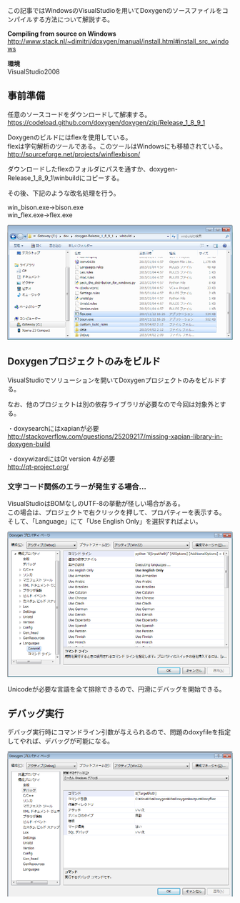 この記事ではWindowsのVisualStudioを用いてDoxygenのソースファイルをコンパイルする方法について解説する。  
  
 **Compiling from source on Windows**   
http://www.stack.nl/~dimitri/doxygen/manual/install.html#install_src_windows  
  
  
 **環境**   
VisualStudio2008  
  
  
## 事前準備  
任意のソースコードをダウンロードして解凍する。  
https://codeload.github.com/doxygen/doxygen/zip/Release_1_8_9_1  
  
Doxygenのビルドにはflexを使用している。  
flexは字句解析のツールである。このツールはWindowsにも移植されている。  
http://sourceforge.net/projects/winflexbison/  
  
ダウンロードしたflexのフォルダにパスを通すか、doxygen-Release_1_8_9_1\winbuildにコピーする。  
  
その後、下記のような改名処理を行う。  
  
win_bison.exe→bison.exe  
win_flex.exe→flex.exe  
  
![doxygen2.png](/image/ff4fa4fd-d663-9822-0f9d-9d575ef32fd3.png)  
  
## Doxygenプロジェクトのみをビルド  
VisualStudioでソリューションを開いてDoxygenプロジェクトのみをビルドする。  
  
なお、他のプロジェクトは別の依存ライブラリが必要なので今回は対象外とする。  
  
・doxysearchにはxapianが必要  
http://stackoverflow.com/questions/25209217/missing-xapian-library-in-doxygen-build  
  
・doxywizardにはQt version 4が必要  
http://qt-project.org/  
  
### 文字コード関係のエラーが発生する場合...  
VisualStudioはBOMなしのUTF-8の挙動が怪しい場合がある。  
この場合は、プロジェクトで右クリックを押して、プロパティーを表示する。  
そして、「Language」にて「Use English Only」を選択すればよい。  
  
![doxygen.png](/image/a63367c1-2fa0-1494-98e7-9e8fddb5fe7b.png)  
  
Unicodeが必要な言語を全て排除できるので、円滑にデバッグを開始できる。  
  
## デバッグ実行  
デバッグ実行時にコマンドライン引数が与えられるので、問題のdoxyfileを指定してやれば、デバッグが可能になる。  
  
![doxygen3.png](/image/aa6b98a6-91b3-0898-fb4b-a0ef2f881f43.png)  
